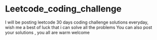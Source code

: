 # Leetcode_coding_challenge
I will be posting leetcode 30 days coding challenge solutions everyday, wish me a best of luck that i can solve all the problems
You can also post your solutions , you all are warm welcome
